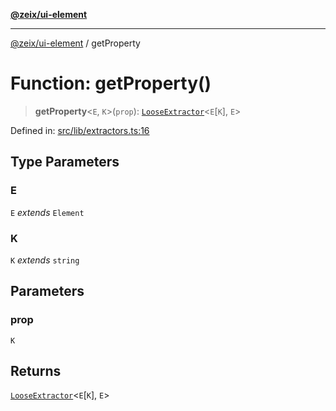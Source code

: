 [**@zeix/ui-element**](../README.md)

***

[@zeix/ui-element](../globals.md) / getProperty

# Function: getProperty()

> **getProperty**\<`E`, `K`\>(`prop`): [`LooseExtractor`](../type-aliases/LooseExtractor.md)\<`E`\[`K`\], `E`\>

Defined in: [src/lib/extractors.ts:16](https://github.com/zeixcom/ui-element/blob/e094bd31ef74080268e6d1b7a25d938efebeb3ee/src/lib/extractors.ts#L16)

## Type Parameters

### E

`E` *extends* `Element`

### K

`K` *extends* `string`

## Parameters

### prop

`K`

## Returns

[`LooseExtractor`](../type-aliases/LooseExtractor.md)\<`E`\[`K`\], `E`\>
